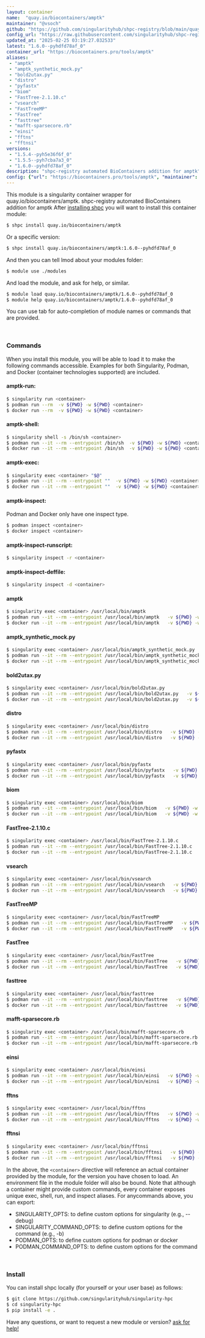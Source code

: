 ```yaml
---
layout: container
name:  "quay.io/biocontainers/amptk"
maintainer: "@vsoch"
github: "https://github.com/singularityhub/shpc-registry/blob/main/quay.io/biocontainers/amptk/container.yaml"
config_url: "https://raw.githubusercontent.com/singularityhub/shpc-registry/main/quay.io/biocontainers/amptk/container.yaml"
updated_at: "2025-02-25 03:19:27.032533"
latest: "1.6.0--pyhdfd78af_0"
container_url: "https://biocontainers.pro/tools/amptk"
aliases:
 - "amptk"
 - "amptk_synthetic_mock.py"
 - "bold2utax.py"
 - "distro"
 - "pyfastx"
 - "biom"
 - "FastTree-2.1.10.c"
 - "vsearch"
 - "FastTreeMP"
 - "FastTree"
 - "fasttree"
 - "mafft-sparsecore.rb"
 - "einsi"
 - "fftns"
 - "fftnsi"
versions:
 - "1.5.4--pyh5e36f6f_0"
 - "1.5.5--pyh7cba7a3_0"
 - "1.6.0--pyhdfd78af_0"
description: "shpc-registry automated BioContainers addition for amptk"
config: {"url": "https://biocontainers.pro/tools/amptk", "maintainer": "@vsoch", "description": "shpc-registry automated BioContainers addition for amptk", "latest": {"1.6.0--pyhdfd78af_0": "sha256:e827129b806c1591f5e51caafb1a80309d1b1c36570845a1643fbcafef77c834"}, "tags": {"1.5.4--pyh5e36f6f_0": "sha256:483ed2ba22bf02b2c776dba9084e5242d43733bc7a8fe34a75ca54c62a9fd84b", "1.5.5--pyh7cba7a3_0": "sha256:23227b0d0a192dde07f6f4f7e8f3ae81a86852ab7a55fed0c3fc6624c2af926b", "1.6.0--pyhdfd78af_0": "sha256:e827129b806c1591f5e51caafb1a80309d1b1c36570845a1643fbcafef77c834"}, "docker": "quay.io/biocontainers/amptk", "aliases": {"amptk": "/usr/local/bin/amptk", "amptk_synthetic_mock.py": "/usr/local/bin/amptk_synthetic_mock.py", "bold2utax.py": "/usr/local/bin/bold2utax.py", "distro": "/usr/local/bin/distro", "pyfastx": "/usr/local/bin/pyfastx", "biom": "/usr/local/bin/biom", "FastTree-2.1.10.c": "/usr/local/bin/FastTree-2.1.10.c", "vsearch": "/usr/local/bin/vsearch", "FastTreeMP": "/usr/local/bin/FastTreeMP", "FastTree": "/usr/local/bin/FastTree", "fasttree": "/usr/local/bin/fasttree", "mafft-sparsecore.rb": "/usr/local/bin/mafft-sparsecore.rb", "einsi": "/usr/local/bin/einsi", "fftns": "/usr/local/bin/fftns", "fftnsi": "/usr/local/bin/fftnsi"}}
---
```


This module is a singularity container wrapper for quay.io/biocontainers/amptk.
shpc-registry automated BioContainers addition for amptk
After [installing shpc](#install) you will want to install this container module:


```bash
$ shpc install quay.io/biocontainers/amptk
```

Or a specific version:

```bash
$ shpc install quay.io/biocontainers/amptk:1.6.0--pyhdfd78af_0
```

And then you can tell lmod about your modules folder:

```bash
$ module use ./modules
```

And load the module, and ask for help, or similar.

```bash
$ module load quay.io/biocontainers/amptk/1.6.0--pyhdfd78af_0
$ module help quay.io/biocontainers/amptk/1.6.0--pyhdfd78af_0
```

You can use tab for auto-completion of module names or commands that are provided.

<br>

### Commands

When you install this module, you will be able to load it to make the following commands accessible.
Examples for both Singularity, Podman, and Docker (container technologies supported) are included.

#### amptk-run:

```bash
$ singularity run <container>
$ podman run --rm  -v ${PWD} -w ${PWD} <container>
$ docker run --rm  -v ${PWD} -w ${PWD} <container>
```

#### amptk-shell:

```bash
$ singularity shell -s /bin/sh <container>
$ podman run --it --rm --entrypoint /bin/sh  -v ${PWD} -w ${PWD} <container>
$ docker run --it --rm --entrypoint /bin/sh  -v ${PWD} -w ${PWD} <container>
```

#### amptk-exec:

```bash
$ singularity exec <container> "$@"
$ podman run --it --rm --entrypoint ""  -v ${PWD} -w ${PWD} <container> "$@"
$ docker run --it --rm --entrypoint ""  -v ${PWD} -w ${PWD} <container> "$@"
```

#### amptk-inspect:

Podman and Docker only have one inspect type.

```bash
$ podman inspect <container>
$ docker inspect <container>
```

#### amptk-inspect-runscript:

```bash
$ singularity inspect -r <container>
```

#### amptk-inspect-deffile:

```bash
$ singularity inspect -d <container>
```


#### amptk

```bash
$ singularity exec <container> /usr/local/bin/amptk
$ podman run --it --rm --entrypoint /usr/local/bin/amptk   -v ${PWD} -w ${PWD} <container> -c " $@"
$ docker run --it --rm --entrypoint /usr/local/bin/amptk   -v ${PWD} -w ${PWD} <container> -c " $@"
```


#### amptk_synthetic_mock.py

```bash
$ singularity exec <container> /usr/local/bin/amptk_synthetic_mock.py
$ podman run --it --rm --entrypoint /usr/local/bin/amptk_synthetic_mock.py   -v ${PWD} -w ${PWD} <container> -c " $@"
$ docker run --it --rm --entrypoint /usr/local/bin/amptk_synthetic_mock.py   -v ${PWD} -w ${PWD} <container> -c " $@"
```


#### bold2utax.py

```bash
$ singularity exec <container> /usr/local/bin/bold2utax.py
$ podman run --it --rm --entrypoint /usr/local/bin/bold2utax.py   -v ${PWD} -w ${PWD} <container> -c " $@"
$ docker run --it --rm --entrypoint /usr/local/bin/bold2utax.py   -v ${PWD} -w ${PWD} <container> -c " $@"
```


#### distro

```bash
$ singularity exec <container> /usr/local/bin/distro
$ podman run --it --rm --entrypoint /usr/local/bin/distro   -v ${PWD} -w ${PWD} <container> -c " $@"
$ docker run --it --rm --entrypoint /usr/local/bin/distro   -v ${PWD} -w ${PWD} <container> -c " $@"
```


#### pyfastx

```bash
$ singularity exec <container> /usr/local/bin/pyfastx
$ podman run --it --rm --entrypoint /usr/local/bin/pyfastx   -v ${PWD} -w ${PWD} <container> -c " $@"
$ docker run --it --rm --entrypoint /usr/local/bin/pyfastx   -v ${PWD} -w ${PWD} <container> -c " $@"
```


#### biom

```bash
$ singularity exec <container> /usr/local/bin/biom
$ podman run --it --rm --entrypoint /usr/local/bin/biom   -v ${PWD} -w ${PWD} <container> -c " $@"
$ docker run --it --rm --entrypoint /usr/local/bin/biom   -v ${PWD} -w ${PWD} <container> -c " $@"
```


#### FastTree-2.1.10.c

```bash
$ singularity exec <container> /usr/local/bin/FastTree-2.1.10.c
$ podman run --it --rm --entrypoint /usr/local/bin/FastTree-2.1.10.c   -v ${PWD} -w ${PWD} <container> -c " $@"
$ docker run --it --rm --entrypoint /usr/local/bin/FastTree-2.1.10.c   -v ${PWD} -w ${PWD} <container> -c " $@"
```


#### vsearch

```bash
$ singularity exec <container> /usr/local/bin/vsearch
$ podman run --it --rm --entrypoint /usr/local/bin/vsearch   -v ${PWD} -w ${PWD} <container> -c " $@"
$ docker run --it --rm --entrypoint /usr/local/bin/vsearch   -v ${PWD} -w ${PWD} <container> -c " $@"
```


#### FastTreeMP

```bash
$ singularity exec <container> /usr/local/bin/FastTreeMP
$ podman run --it --rm --entrypoint /usr/local/bin/FastTreeMP   -v ${PWD} -w ${PWD} <container> -c " $@"
$ docker run --it --rm --entrypoint /usr/local/bin/FastTreeMP   -v ${PWD} -w ${PWD} <container> -c " $@"
```


#### FastTree

```bash
$ singularity exec <container> /usr/local/bin/FastTree
$ podman run --it --rm --entrypoint /usr/local/bin/FastTree   -v ${PWD} -w ${PWD} <container> -c " $@"
$ docker run --it --rm --entrypoint /usr/local/bin/FastTree   -v ${PWD} -w ${PWD} <container> -c " $@"
```


#### fasttree

```bash
$ singularity exec <container> /usr/local/bin/fasttree
$ podman run --it --rm --entrypoint /usr/local/bin/fasttree   -v ${PWD} -w ${PWD} <container> -c " $@"
$ docker run --it --rm --entrypoint /usr/local/bin/fasttree   -v ${PWD} -w ${PWD} <container> -c " $@"
```


#### mafft-sparsecore.rb

```bash
$ singularity exec <container> /usr/local/bin/mafft-sparsecore.rb
$ podman run --it --rm --entrypoint /usr/local/bin/mafft-sparsecore.rb   -v ${PWD} -w ${PWD} <container> -c " $@"
$ docker run --it --rm --entrypoint /usr/local/bin/mafft-sparsecore.rb   -v ${PWD} -w ${PWD} <container> -c " $@"
```


#### einsi

```bash
$ singularity exec <container> /usr/local/bin/einsi
$ podman run --it --rm --entrypoint /usr/local/bin/einsi   -v ${PWD} -w ${PWD} <container> -c " $@"
$ docker run --it --rm --entrypoint /usr/local/bin/einsi   -v ${PWD} -w ${PWD} <container> -c " $@"
```


#### fftns

```bash
$ singularity exec <container> /usr/local/bin/fftns
$ podman run --it --rm --entrypoint /usr/local/bin/fftns   -v ${PWD} -w ${PWD} <container> -c " $@"
$ docker run --it --rm --entrypoint /usr/local/bin/fftns   -v ${PWD} -w ${PWD} <container> -c " $@"
```


#### fftnsi

```bash
$ singularity exec <container> /usr/local/bin/fftnsi
$ podman run --it --rm --entrypoint /usr/local/bin/fftnsi   -v ${PWD} -w ${PWD} <container> -c " $@"
$ docker run --it --rm --entrypoint /usr/local/bin/fftnsi   -v ${PWD} -w ${PWD} <container> -c " $@"
```



In the above, the `<container>` directive will reference an actual container provided
by the module, for the version you have chosen to load. An environment file in the
module folder will also be bound. Note that although a container
might provide custom commands, every container exposes unique exec, shell, run, and
inspect aliases. For anycommands above, you can export:

 - SINGULARITY_OPTS: to define custom options for singularity (e.g., --debug)
 - SINGULARITY_COMMAND_OPTS: to define custom options for the command (e.g., -b)
 - PODMAN_OPTS: to define custom options for podman or docker
 - PODMAN_COMMAND_OPTS: to define custom options for the command

<br>

### Install

You can install shpc locally (for yourself or your user base) as follows:

```bash
$ git clone https://github.com/singularityhub/singularity-hpc
$ cd singularity-hpc
$ pip install -e .
```

Have any questions, or want to request a new module or version? [ask for help!](https://github.com/singularityhub/singularity-hpc/issues)